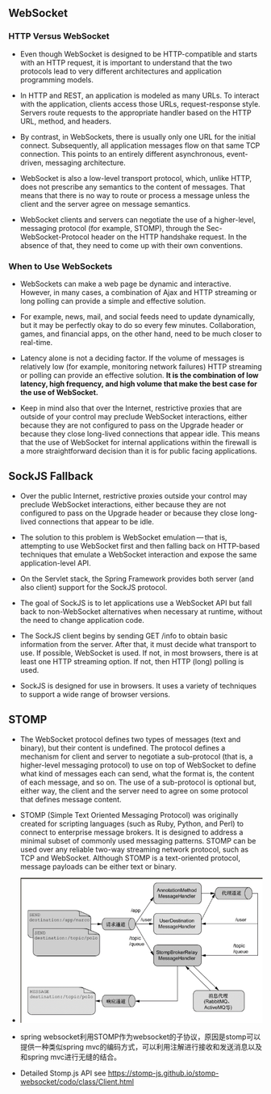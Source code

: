 ## WebSocket
### HTTP Versus WebSocket
- Even though WebSocket is designed to be HTTP-compatible and starts with an HTTP request, it is important to understand that the two protocols lead to very different architectures and application programming models.

- In HTTP and REST, an application is modeled as many URLs. To interact with the application, clients access those URLs, request-response style. Servers route requests to the appropriate handler based on the HTTP URL, method, and headers.

- By contrast, in WebSockets, there is usually only one URL for the initial connect. Subsequently, all application messages flow on that same TCP connection. This points to an entirely different asynchronous, event-driven, messaging architecture.

- WebSocket is also a low-level transport protocol, which, unlike HTTP, does not prescribe any semantics to the content of messages. That means that there is no way to route or process a message unless the client and the server agree on message semantics.

- WebSocket clients and servers can negotiate the use of a higher-level, messaging protocol (for example, STOMP), through the Sec-WebSocket-Protocol header on the HTTP handshake request. In the absence of that, they need to come up with their own conventions.

### When to Use WebSockets
- WebSockets can make a web page be dynamic and interactive. However, in many cases, a combination of Ajax and HTTP streaming or long polling can provide a simple and effective solution.

- For example, news, mail, and social feeds need to update dynamically, but it may be perfectly okay to do so every few minutes. Collaboration, games, and financial apps, on the other hand, need to be much closer to real-time.

- Latency alone is not a deciding factor. If the volume of messages is relatively low (for example, monitoring network failures) HTTP streaming or polling can provide an effective solution. **It is the combination of low latency, high frequency, and high volume that make the best case for the use of WebSocket.**

- Keep in mind also that over the Internet, restrictive proxies that are outside of your control may preclude WebSocket interactions, either because they are not configured to pass on the Upgrade header or because they close long-lived connections that appear idle. This means that the use of WebSocket for internal applications within the firewall is a more straightforward decision than it is for public facing applications.


## SockJS Fallback
- Over the public Internet, restrictive proxies outside your control may preclude WebSocket interactions, either because they are not configured to pass on the Upgrade header or because they close long-lived connections that appear to be idle.

- The solution to this problem is WebSocket emulation — that is, attempting to use WebSocket first and then falling back on HTTP-based techniques that emulate a WebSocket interaction and expose the same application-level API.

- On the Servlet stack, the Spring Framework provides both server (and also client) support for the SockJS protocol.

- The goal of SockJS is to let applications use a WebSocket API but fall back to non-WebSocket alternatives when necessary at runtime, without the need to change application code.

- The SockJS client begins by sending GET /info to obtain basic information from the server. After that, it must decide what transport to use. If possible, WebSocket is used. If not, in most browsers, there is at least one HTTP streaming option. If not, then HTTP (long) polling is used.

- SockJS is designed for use in browsers. It uses a variety of techniques to support a wide range of browser versions. 

## STOMP
- The WebSocket protocol defines two types of messages (text and binary), but their content is undefined. The protocol defines a mechanism for client and server to negotiate a sub-protocol (that is, a higher-level messaging protocol) to use on top of WebSocket to define what kind of messages each can send, what the format is, the content of each message, and so on. The use of a sub-protocol is optional but, either way, the client and the server need to agree on some protocol that defines message content.

- STOMP (Simple Text Oriented Messaging Protocol) was originally created for scripting languages (such as Ruby, Python, and Perl) to connect to enterprise message brokers. It is designed to address a minimal subset of commonly used messaging patterns. STOMP can be used over any reliable two-way streaming network protocol, such as TCP and WebSocket. Although STOMP is a text-oriented protocol, message payloads can be either text or binary.

- ![alt STOMP](./img/stomp.jpg)

- spring websocket利用STOMP作为websocket的子协议，原因是stomp可以提供一种类似spring mvc的编码方式，可以利用注解进行接收和发送消息以及和spring mvc进行无缝的结合。

- Detailed Stomp.js API see https://stomp-js.github.io/stomp-websocket/codo/class/Client.html